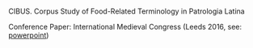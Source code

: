 # 
CIBUS. Corpus Study of Food-Related Terminology in Patrologia Latina

Conference Paper: International Medieval Congress (Leeds 2016, see: <a target="_blank" href="http://scriptores.pl/wp-content/uploads/NOWAK_2016_Leeds.pdf">powerpoint</a>)
